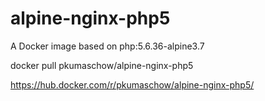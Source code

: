 # alpine-nginx-php5

A Docker image based on php:5.6.36-alpine3.7

docker pull pkumaschow/alpine-nginx-php5

https://hub.docker.com/r/pkumaschow/alpine-nginx-php5/
